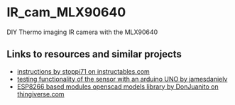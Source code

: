 # IR_cam_MLX90640
DIY Thermo imaging IR camera with the MLX90640


## Links to resources and similar projects

* [instructions by stoppi71 on instructables.com](https://www.instructables.com/Infrared-Thermal-Imaging-Camera-With-MLX90640-and-/)
* [testing functionality of the sensor with an arduino UNO by jamesdanielv](https://github.com/jamesdanielv/thermal_cam_mlx90640)
* [ESP8266 based modules openscad models library by DonJuanito on thingiverse.com](https://www.thingiverse.com/thing:1933779)
